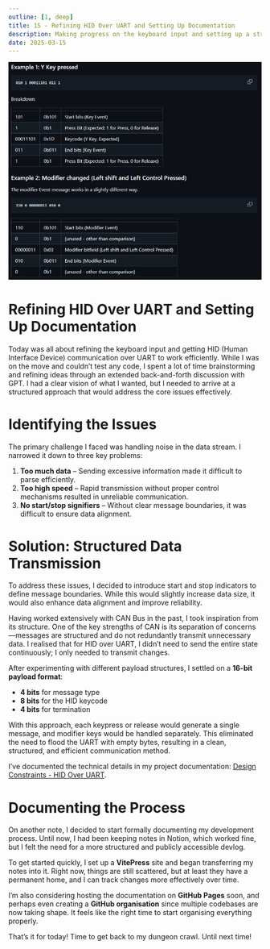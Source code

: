 ```yaml
---
outline: [1, deep]
title: 15 - Refining HID Over UART and Setting Up Documentation
description: Making progress on the keyboard input and setting up a structured documentation process.
date: 2025-03-15
---
```


<BlogTitle />

![15](15.png)


# Refining HID Over UART and Setting Up Documentation

Today was all about refining the keyboard input and getting HID (Human Interface Device) communication over UART to work efficiently. While I was on the move and couldn’t test any code, I spent a lot of time brainstorming and refining ideas through an extended back-and-forth discussion with GPT. I had a clear vision of what I wanted, but I needed to arrive at a structured approach that would address the core issues effectively.

# Identifying the Issues

The primary challenge I faced was handling noise in the data stream. I narrowed it down to three key problems:

1. **Too much data** – Sending excessive information made it difficult to parse efficiently.
2. **Too high speed** – Rapid transmission without proper control mechanisms resulted in unreliable communication.
3. **No start/stop signifiers** – Without clear message boundaries, it was difficult to ensure data alignment.

# Solution: Structured Data Transmission

To address these issues, I decided to introduce start and stop indicators to define message boundaries. While this would slightly increase data size, it would also enhance data alignment and improve reliability.

Having worked extensively with CAN Bus in the past, I took inspiration from its structure. One of the key strengths of CAN is its separation of concerns—messages are structured and do not redundantly transmit unnecessary data. I realised that for HID over UART, I didn’t need to send the entire state continuously; I only needed to transmit changes.

After experimenting with different payload structures, I settled on a **16-bit payload format**:

- **4 bits** for message type
- **8 bits** for the HID keycode
- **4 bits** for termination

With this approach, each keypress or release would generate a single message, and modifier keys would be handled separately. This eliminated the need to flood the UART with empty bytes, resulting in a clean, structured, and efficient communication method.

I’ve documented the technical details in my project documentation: [Design Constraints - HID Over UART](https://quantum-264.github.io/docs/documentation/Design/hid-over-uart.html).

# Documenting the Process

On another note, I decided to start formally documenting my development process. Until now, I had been keeping notes in Notion, which worked fine, but I felt the need for a more structured and publicly accessible devlog.

To get started quickly, I set up a **VitePress** site and began transferring my notes into it. Right now, things are still scattered, but at least they have a permanent home, and I can track changes more effectively over time.

I’m also considering hosting the documentation on **GitHub Pages** soon, and perhaps even creating a **GitHub organisation** since multiple codebases are now taking shape. It feels like the right time to start organising everything properly.

That’s it for today! Time to get back to my dungeon crawl. Until next time!


